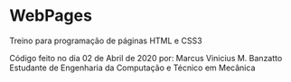 # WebPages
Treino para programação de páginas HTML e CSS3

Código feito no dia 02 de Abril de 2020
por: Marcus Vinicius M. Banzatto
Estudante de Engenharia da Computação e Técnico em Mecânica

